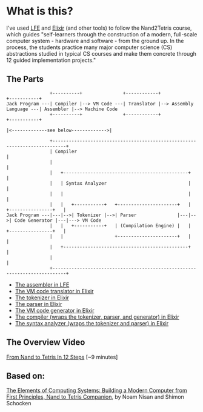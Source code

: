 # What is this?
I've used [LFE](http://lfe.io) and [Elixir](http://lfe.io) (and other tools) to follow the Nand2Tetris course, which guides "self-learners through the construction of a modern, full-scale computer system - hardware and software - from the ground up. In the process, the students practice many major computer science (CS) abstractions studied in typical CS courses and make them concrete through 12 guided implementation projects."

## The Parts
````
                +----------+               +------------+                         +-----------+
Jack Program ---| Compiler |--> VM Code ---| Translator |--> Assembly Language ---| Assembler |--> Machine Code
                +----------+               +------------+                         +-----------+

|<-------------see below------------->|                
````

````
                +---------------------------------------------------------------------------+
                | Compiler                                                                  |
                |                                                                           |
                |   +----------------------------------------------+                        |
                |   | Syntax Analyzer                              |                        |
                |   |                                              |                        |
                |   |   +-----------+   +----------------------+   |   +----------------+   |
Jack Program ---|---|-->| Tokenizer |-->| Parser               |---|-->| Code Generator |---|---> VM Code
                |   |   +-----------+   | (Compilation Engine) |   |   +----------------+   |
                |   |                   +----------------------+   |                        |
                |   +----------------------------------------------+                        |
                |                                                                           |
                +---------------------------------------------------------------------------+
````

* [The assembler in LFE](https://github.com/mudphone/nand2tetris/blob/master/projects/06/assembler.lfe)
* [The VM code translator in Elixir](https://github.com/mudphone/nand2tetris/blob/master/projects/08/translator.ex)
* [The tokenizer in Elixir](https://github.com/mudphone/nand2tetris/blob/master/projects/11/jack_compiler/lib/tokenizer.ex)
* [The parser in Elixir](https://github.com/mudphone/nand2tetris/blob/master/projects/11/jack_compiler/lib/compilation_engine.ex)
* [The VM code generator in Elixir](https://github.com/mudphone/nand2tetris/blob/master/projects/11/jack_compiler/lib/code_generation.ex)
* [The compiler (wraps the tokenizer, parser, and generator) in Elixir](https://github.com/mudphone/nand2tetris/blob/master/projects/11/jack_compiler/lib/jack_compiler.ex)
* [The syntax analyzer (wraps the tokenizer and parser) in Elixir](https://github.com/mudphone/nand2tetris/blob/master/projects/11/jack_compiler/lib/syntax_analyzer.ex)

## The Overview Video
[From Nand to Tetris In 12 Steps](https://www.youtube.com/watch?v=JtXvUoPx4Qs) [~9 minutes]

## Based on:
[The Elements of Computing Systems: Building a Modern Computer from First Principles, Nand to Tetris Companion](http://nand2tetris.org/), by Noam Nisan and Shimon Schocken